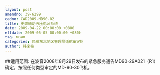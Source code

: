 ```yaml
---
layout: post
amendno: 39-6299
cadno: CAD2009-MD90-02
title: 更改辅助液压电源系统
date: 2009-04-22 00:00:00 +0800
effdate: 2009-05-05 00:00:00 +0800
tag: MD90
categories: 民航东北地区管理局适航审定处
author: 韩来柱
---
```


##适用范围:
在波音2008年8月29日发布的紧急服务通告MD90-29A021（R1）确定，按照任何类型审定的MD-90-30飞机。

